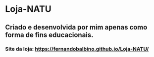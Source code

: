 # Loja-NATU
## Criado e desenvolvida por mim apenas como forma de fins educacionais.
### Site da loja: https://fernandobalbino.github.io/Loja-NATU/
